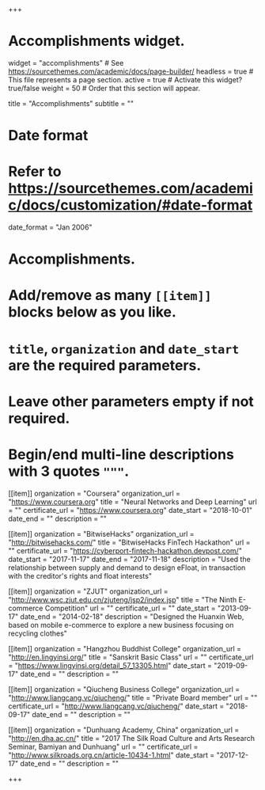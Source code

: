 +++
# Accomplishments widget.
widget = "accomplishments"  # See https://sourcethemes.com/academic/docs/page-builder/
headless = true  # This file represents a page section.
active = true  # Activate this widget? true/false
weight = 50  # Order that this section will appear.

title = "Accomplish&shy;ments"
subtitle = ""

# Date format
#   Refer to https://sourcethemes.com/academic/docs/customization/#date-format
date_format = "Jan 2006"

# Accomplishments.
#   Add/remove as many `[[item]]` blocks below as you like.
#   `title`, `organization` and `date_start` are the required parameters.
#   Leave other parameters empty if not required.
#   Begin/end multi-line descriptions with 3 quotes `"""`.

[[item]]
  organization = "Coursera"
  organization_url = "https://www.coursera.org"
  title = "Neural Networks and Deep Learning"
  url = ""
  certificate_url = "https://www.coursera.org"
  date_start = "2018-10-01"
  date_end = ""
  description = ""

[[item]]
  organization = "BitwiseHacks"
  organization_url = "http://bitwisehacks.com/"
  title = "BitwiseHacks FinTech Hackathon"
  url = ""
  certificate_url = "https://cyberport-fintech-hackathon.devpost.com/"
  date_start = "2017-11-17"
  date_end = "2017-11-18"
  description = "Used the relationship between supply and demand to design eFloat, in transaction with the creditor's rights and float interests"

[[item]]
  organization = "ZJUT"
  organization_url = "http://www.wsc.zjut.edu.cn/zjuteng/jsp2/index.jsp"
  title = "The Ninth E-commerce Competition"
  url = ""
  certificate_url = ""
  date_start = "2013-09-17"
  date_end = "2014-02-18"
  description = "Designed the Huanxin Web, based on mobile e-commerce to explore a new business focusing on recycling clothes"

[[item]]
  organization = "Hangzhou Buddhist College"
  organization_url = "http://en.lingyinsi.org/"
  title = "Sanskrit Basic Class"
  url = ""
  certificate_url = "https://www.lingyinsi.org/detail_57_13305.html"
  date_start = "2019-09-17"
  date_end = ""
  description = ""

[[item]]
  organization = "Qiucheng Business College"
  organization_url = "http://www.liangcang.vc/qiucheng/"
  title = "Private Board member"
  url = ""
  certificate_url = "http://www.liangcang.vc/qiucheng/"
  date_start = "2018-09-17"
  date_end = ""
  description = ""

[[item]]
  organization = "Dunhuang Academy, China"
  organization_url = "http://en.dha.ac.cn/"
  title = "2017 The Silk Road Culture and Arts Research Seminar, Bamiyan and Dunhuang"
  url = ""
  certificate_url = "http://www.silkroads.org.cn/article-10434-1.html"
  date_start = "2017-12-17"
  date_end = ""
  description = ""

+++
